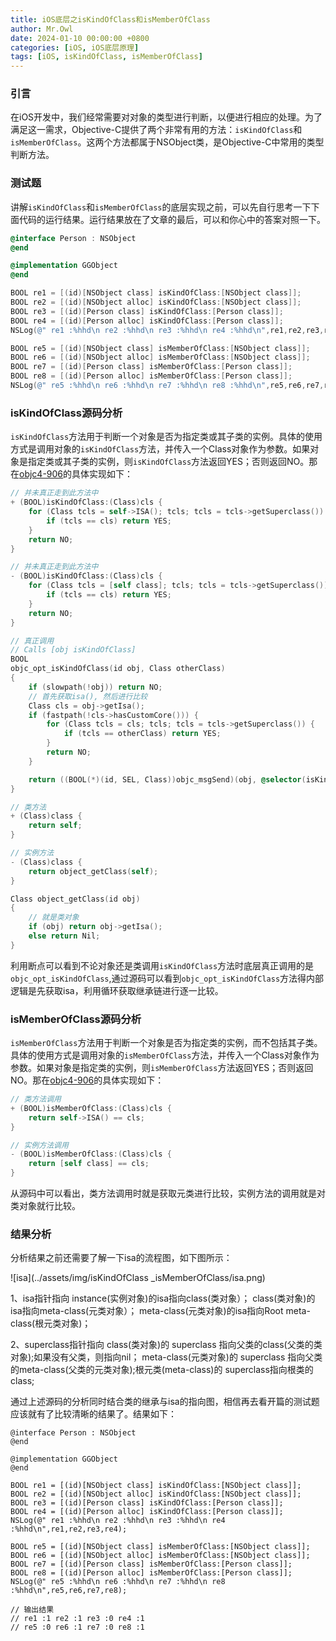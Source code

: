 ```yaml
---
title: iOS底层之isKindOfClass和isMemberOfClass
author: Mr.Owl
date: 2024-01-10 00:00:00 +0800
categories: [iOS, iOS底层原理]
tags: [iOS, isKindOfClass, isMemberOfClass]
---
```


### 引言

在iOS开发中，我们经常需要对对象的类型进行判断，以便进行相应的处理。为了满足这一需求，Objective-C提供了两个非常有用的方法：`isKindOfClass`和`isMemberOfClass`。这两个方法都属于NSObject类，是Objective-C中常用的类型判断方法。

### 测试题

讲解`isKindOfClass`和`isMemberOfClass`的底层实现之前，可以先自行思考一下下面代码的运行结果。运行结果放在了文章的最后，可以和你心中的答案对照一下。

```objective-c
@interface Person : NSObject
@end

@implementation GGObject
@end

BOOL re1 = [(id)[NSObject class] isKindOfClass:[NSObject class]];
BOOL re2 = [(id)[NSObject alloc] isKindOfClass:[NSObject class]];
BOOL re3 = [(id)[Person class] isKindOfClass:[Person class]];
BOOL re4 = [(id)[Person alloc] isKindOfClass:[Person class]];   
NSLog(@" re1 :%hhd\n re2 :%hhd\n re3 :%hhd\n re4 :%hhd\n",re1,re2,re3,re4);   

BOOL re5 = [(id)[NSObject class] isMemberOfClass:[NSObject class]];
BOOL re6 = [(id)[NSObject alloc] isMemberOfClass:[NSObject class]];
BOOL re7 = [(id)[Person class] isMemberOfClass:[Person class]];
BOOL re8 = [(id)[Person alloc] isMemberOfClass:[Person class]];
NSLog(@" re5 :%hhd\n re6 :%hhd\n re7 :%hhd\n re8 :%hhd\n",re5,re6,re7,re8);
```

### isKindOfClass源码分析

`isKindOfClass`方法用于判断一个对象是否为指定类或其子类的实例。具体的使用方式是调用对象的`isKindOfClass`方法，并传入一个Class对象作为参数。如果对象是指定类或其子类的实例，则`isKindOfClass`方法返回YES；否则返回NO。那在[objc4-906](https://mrowlsage.github.io/posts/objc4-906-debug/)的具体实现如下：

```objective-c
// 并未真正走到此方法中
+ (BOOL)isKindOfClass:(Class)cls {
    for (Class tcls = self->ISA(); tcls; tcls = tcls->getSuperclass()) {
        if (tcls == cls) return YES;
    }
    return NO;
}

// 并未真正走到此方法中
- (BOOL)isKindOfClass:(Class)cls {
    for (Class tcls = [self class]; tcls; tcls = tcls->getSuperclass()) {
        if (tcls == cls) return YES;
    }
    return NO;
}

// 真正调用
// Calls [obj isKindOfClass]
BOOL
objc_opt_isKindOfClass(id obj, Class otherClass)
{
    if (slowpath(!obj)) return NO;
    // 首先获取isa(), 然后进行比较
    Class cls = obj->getIsa();
    if (fastpath(!cls->hasCustomCore())) {
        for (Class tcls = cls; tcls; tcls = tcls->getSuperclass()) {
            if (tcls == otherClass) return YES;
        }
        return NO;
    }

    return ((BOOL(*)(id, SEL, Class))objc_msgSend)(obj, @selector(isKindOfClass:), otherClass);
}

// 类方法
+ (Class)class {
    return self;
}

// 实例方法
- (Class)class {
    return object_getClass(self);
}

Class object_getClass(id obj)
{
	// 就是类对象
    if (obj) return obj->getIsa();
    else return Nil;
}
```

利用断点可以看到不论对象还是类调用`isKindOfClass`方法时底层真正调用的是`objc_opt_isKindOfClass`,通过源码可以看到`objc_opt_isKindOfClass`方法得内部逻辑是先获取isa，利用循环获取继承链进行逐一比较。

### isMemberOfClass源码分析

`isMemberOfClass`方法用于判断一个对象是否为指定类的实例，而不包括其子类。具体的使用方式是调用对象的`isMemberOfClass`方法，并传入一个Class对象作为参数。如果对象是指定类的实例，则`isMemberOfClass`方法返回YES；否则返回NO。那在[objc4-906](https://mrowlsage.github.io/posts/objc4-906-debug/)的具体实现如下：

```objective-c
// 类方法调用
+ (BOOL)isMemberOfClass:(Class)cls {
    return self->ISA() == cls;
}

// 实例方法调用
- (BOOL)isMemberOfClass:(Class)cls {
    return [self class] == cls;
}
```

从源码中可以看出，类方法调用时就是获取元类进行比较，实例方法的调用就是对类对象就行比较。

### 结果分析

分析结果之前还需要了解一下isa的流程图，如下图所示：

![isa](../assets/img/isKindOfClass _isMemberOfClass/isa.png)

<center><!--图片来自网络--></center>

1、isa指针指向
instance(实例对象)的isa指向class(类对象）；
class(类对象)的isa指向meta-class(元类对象）；
meta-class(元类对象)的isa指向Root meta-class(根元类对象)；

2、superclass指针指向
class(类对象)的 superclass 指向父类的class(父类的类对象);如果没有父类，则指向nil；
meta-class(元类对象)的 superclass 指向父类的meta-class(父类的元类对象);根元类(meta-class)的 superclass指向根类的class;

通过上述源码的分析同时结合类的继承与isa的指向图，相信再去看开篇的测试题应该就有了比较清晰的结果了。结果如下：

```objc
@interface Person : NSObject
@end

@implementation GGObject
@end

BOOL re1 = [(id)[NSObject class] isKindOfClass:[NSObject class]];
BOOL re2 = [(id)[NSObject alloc] isKindOfClass:[NSObject class]];
BOOL re3 = [(id)[Person class] isKindOfClass:[Person class]];
BOOL re4 = [(id)[Person alloc] isKindOfClass:[Person class]];   
NSLog(@" re1 :%hhd\n re2 :%hhd\n re3 :%hhd\n re4 :%hhd\n",re1,re2,re3,re4);   

BOOL re5 = [(id)[NSObject class] isMemberOfClass:[NSObject class]];
BOOL re6 = [(id)[NSObject alloc] isMemberOfClass:[NSObject class]];
BOOL re7 = [(id)[Person class] isMemberOfClass:[Person class]];
BOOL re8 = [(id)[Person alloc] isMemberOfClass:[Person class]];
NSLog(@" re5 :%hhd\n re6 :%hhd\n re7 :%hhd\n re8 :%hhd\n",re5,re6,re7,re8);

// 输出结果
// re1 :1 re2 :1 re3 :0 re4 :1
// re5 :0 re6 :1 re7 :0 re8 :1
```

